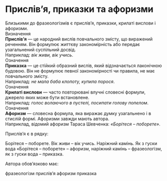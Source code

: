 # Прислів’я, приказки та афоризми

<div class="space">Близькими до фразеологiзмiв є прислiв’я, приказки, крилатi вислови i афоризми.</div>

<div class="space">
<div class="eoz-wrap">
<span class="eoz">Визначення</span>
<div class="eoz-text">
<b>Прислiв’я</b> — це народний вислiв повчального змiсту, що виражений реченням. Вiн формулює життєву закономiрнiсть або передає узагальнений суспiльний досвiд.
</div>
</div>
</div>

<div class="space">
Наприклад: <i>вiк живи, вiк учись</i>.
</div>

<div class="space">
<div class="eoz-wrap">
<span class="eoz">Означення</span>
<div class="eoz-text">
<b>Приказка</b> — це стiйкий образний вислiв, який вiдзначається лаконiчною будовою. Вiн не формулює певної закономiрностi чи правила, не має повчального змiсту.
</div>
</div>
</div>

<div class="space">
Наприклад: <i>не мала баба клопоту, купила порося</i>.
</div>

<div class="space">
<div class="eoz-wrap">
<span class="eoz">Означення</span>
<div class="eoz-text">
<b>Крилатi вислови</b> — часто повторюванi влучнi словеснi формули, джерело яких може бути встановлене.
</div>
</div>
</div>

<div class="space">
Наприклад: <i>голос волаючого в пустелi, посипати голову попелом</i>.
</div>

<div class="space">
<div class="eoz-wrap">
<span class="eoz">Означення</span>
<div class="eoz-text">
<b>Афоризм</b> — словесна формула, яка виражає думку узагальнено i в стислiй формi. Афоризми завжди мають автора.
</div>
</div>
</div>

<div class="space">
Наприклад, вiдомий афоризм Тараса Шевченка: <i>«Борiтеся – поборете»</i>.
</div>


<quiz correctLabel="correct" incorrectLabel="incorrect" checkLabel="check">
    <question text="">
        <p>Прислів’я є в рядку:</p>
        <answer>Борітеся – поборете.</answer>
        <answer correct>Вік живи – вік учись. </answer>
        <answer>Наріжний камінь.</answer>
        <answer>Як з гуски вода</answer>
        <explanation>
        «Борітеся – поборете» – афоризм, наріжний камінь – фразеологізм, як з гуски вода – приказка.
        </explanation>
    </question>
</quiz>



<quiz correctLabel="correct" incorrectLabel="incorrect" checkLabel="check">
    <question text="">
        <p>Автора обов’язково має:</p>
        <answer>фразеологізм</answer>
        <answer>прислів’я</answer>
        <answer correct>афоризм</answer>
        <answer>приказка</answer>
    </question>
</quiz>
